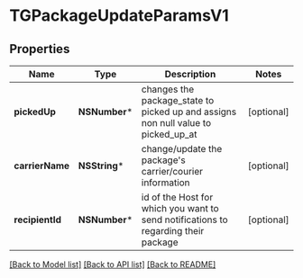 # TGPackageUpdateParamsV1

## Properties
Name | Type | Description | Notes
------------ | ------------- | ------------- | -------------
**pickedUp** | **NSNumber*** | changes the package_state to picked up and assigns non null value to picked_up_at | [optional] 
**carrierName** | **NSString*** | change/update the package&#39;s carrier/courier information | [optional] 
**recipientId** | **NSNumber*** | id of the Host for which you want to send notifications to regarding their package | [optional] 

[[Back to Model list]](../README.md#documentation-for-models) [[Back to API list]](../README.md#documentation-for-api-endpoints) [[Back to README]](../README.md)


